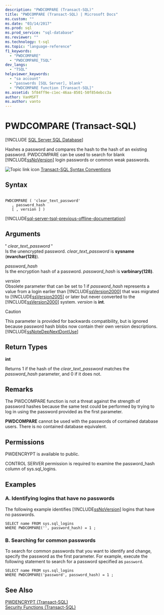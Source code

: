 ```yaml
---
description: "PWDCOMPARE (Transact-SQL)"
title: "PWDCOMPARE (Transact-SQL) | Microsoft Docs"
ms.custom: ""
ms.date: "03/14/2017"
ms.prod: sql
ms.prod_service: "sql-database"
ms.reviewer: ""
ms.technology: t-sql
ms.topic: "language-reference"
f1_keywords: 
  - "PWDCOMPARE"
  - "PWDCOMPARE_TSQL"
dev_langs: 
  - "TSQL"
helpviewer_keywords: 
  - "sa account"
  - "passwords [SQL Server], blank"
  - "PWDCOMPARE function [Transact-SQL]"
ms.assetid: 5f84ff9e-c1ec-46aa-8501-50f854ebcc3a
author: VanMSFT
ms.author: vanto
---
```

# PWDCOMPARE (Transact-SQL)
[!INCLUDE [SQL Server SQL Database](../../includes/applies-to-version/sql-asdb.md)]

  Hashes a password and compares the hash to the hash of an existing password. PWDCOMPARE can be used to search for blank [!INCLUDE[ssNoVersion](../../includes/ssnoversion-md.md)] login passwords or common weak passwords.  
  
 ![Topic link icon](../../database-engine/configure-windows/media/topic-link.gif "Topic link icon") [Transact-SQL Syntax Conventions](../../t-sql/language-elements/transact-sql-syntax-conventions-transact-sql.md)  
  
## Syntax  
  
```syntaxsql
  
PWDCOMPARE ( 'clear_text_password'  
   , password_hash   
   [ , version ] )  
```  
  
[!INCLUDE[sql-server-tsql-previous-offline-documentation](../../includes/sql-server-tsql-previous-offline-documentation.md)]

## Arguments
 **'** *clear_text_password* **'**  
 Is the unencrypted password. *clear_text_password* is **sysname** (**nvarchar(128)**).  
  
 *password_hash*  
 Is the encryption hash of a password. *password_hash* is **varbinary(128)**.  
  
 *version*  
 Obsolete parameter that can be set to 1 if *password_hash* represents a value from a login earlier than [!INCLUDE[ssVersion2000](../../includes/ssversion2000-md.md)] that was migrated to [!INCLUDE[ssVersion2005](../../includes/ssversion2005-md.md)] or later but never converted to the [!INCLUDE[ssVersion2000](../../includes/ssversion2000-md.md)] system. *version* is **int**.  
  
> [!CAUTION]  
>  This parameter is provided for backwards compatibility, but is ignored because password hash blobs now contain their own version descriptions. [!INCLUDE[ssNoteDepNextDontUse](../../includes/ssnotedepnextdontuse-md.md)]  
  
## Return Types  
 **int**  
  
 Returns 1 if the hash of the *clear_text_password* matches the *password_hash* parameter, and 0 if it does not.  
  
## Remarks  
 The PWDCOMPARE function is not a threat against the strength of password hashes because the same test could be performed by trying to log in using the password provided as the first parameter.  
  
 **PWDCOMPARE** cannot be used with the passwords of contained database users. There is no contained database equivalent.  
  
## Permissions  
 PWDENCRYPT is available to public.  
  
 CONTROL SERVER permission is required to examine the password_hash column of sys.sql_logins.  
  
## Examples  
  
### A. Identifying logins that have no passwords  
 The following example identifies [!INCLUDE[ssNoVersion](../../includes/ssnoversion-md.md)] logins that have no passwords.  
  
```  
SELECT name FROM sys.sql_logins   
WHERE PWDCOMPARE('', password_hash) = 1 ;  
```  
  
### B. Searching for common passwords  
 To search for common passwords that you want to identify and change, specify the password as the first parameter. For example, execute the following statement to search for a password specified as `password`.  
  
```  
SELECT name FROM sys.sql_logins   
WHERE PWDCOMPARE('password', password_hash) = 1 ;  
```  
  
## See Also  
 [PWDENCRYPT &#40;Transact-SQL&#41;](../../t-sql/functions/pwdencrypt-transact-sql.md)   
 [Security Functions &#40;Transact-SQL&#41;](../../t-sql/functions/security-functions-transact-sql.md)  
  
  
